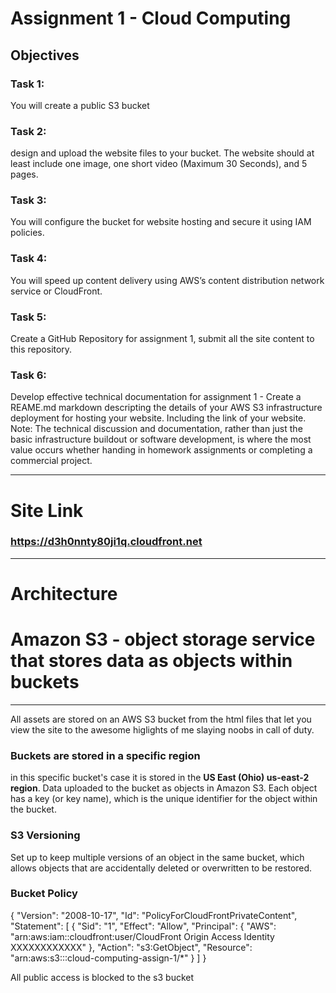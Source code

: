 # Assignment 1 - Cloud Computing

## Objectives
### Task 1: 
You will create a public S3 bucket
### Task 2: 
design and upload the website files to your bucket. The website should at least include one image, one short video (Maximum 30 Seconds), and 5 pages.  
### Task 3: 
You will configure the bucket for website hosting and secure it using IAM policies.
### Task 4: 
You will speed up content delivery using AWS’s content distribution network service or CloudFront.
### Task 5: 
Create a GitHub Repository for assignment 1, submit all the site content to this repository. 
### Task 6: 
Develop effective technical documentation for assignment 1 - Create a REAME.md markdown descripting the details of your AWS S3 infrastructure deployment for hosting your website. Including the link of your website.  Note: The technical discussion and documentation, rather than just the basic infrastructure buildout or software development, is where the most value occurs whether handing in homework assignments or completing a commercial project.
___

# Site Link
### https://d3h0nnty80ji1q.cloudfront.net

___
# Architecture

# Amazon S3 - object storage service that stores data as objects within buckets
___

All assets are stored on an AWS S3 bucket from the html files that let you view the site to the awesome higlights of me slaying noobs in call of duty.

### Buckets are stored in a specific region 
in this specific bucket's case it is stored in the **US East (Ohio) us-east-2 region**.
Data uploaded to the bucket as objects in Amazon S3. Each object has a key (or key name), which is the unique identifier for the object within the bucket.

###  S3 Versioning
Set up to keep multiple versions of an object in the same bucket, which allows objects that are accidentally deleted or overwritten to be restored.

### Bucket Policy

{
    "Version": "2008-10-17",
    "Id": "PolicyForCloudFrontPrivateContent",
    "Statement": [
        {
            "Sid": "1",
            "Effect": "Allow",
            "Principal": {
                "AWS": "arn:aws:iam::cloudfront:user/CloudFront Origin Access Identity XXXXXXXXXXXX"
            },
            "Action": "s3:GetObject",
            "Resource": "arn:aws:s3:::cloud-computing-assign-1/*"
        }
    ]
}

All public access is blocked to the s3 bucket

